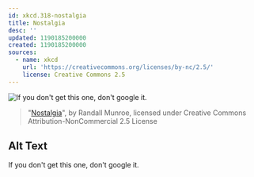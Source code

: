 ```yaml
---
id: xkcd.318-nostalgia
title: Nostalgia
desc: ''
updated: 1190185200000
created: 1190185200000
sources:
  - name: xkcd
    url: 'https://creativecommons.org/licenses/by-nc/2.5/'
    license: Creative Commons 2.5
---
```

![If you don't get this one, don't google it.](https://imgs.xkcd.com/comics/nostalgia.png)
> "[Nostalgia](https://xkcd.com/318/)", by Randall Munroe, licensed under Creative Commons Attribution-NonCommercial 2.5 License

## Alt Text
If you don't get this one, don't google it.
